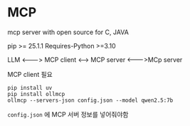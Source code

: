 # MCP
mcp server with open source for C, JAVA


pip >= 25.1.1
Requires-Python >=3.10

LLM <---> MCP client <--> MCP server
                     <--->MCp server

MCP client 필요
```
pip install uv
pip install ollmcp
ollmcp --servers-json config.json --model qwen2.5:7b
```

`config.json` 에 MCP 서버 정보를 넣어줘야함